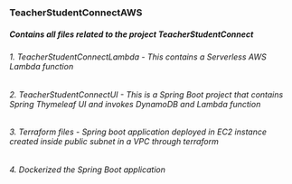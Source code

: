 ### TeacherStudentConnectAWS
##### Contains all files related to the project TeacherStudentConnect
###### 1. TeacherStudentConnectLambda - This contains a Serverless AWS Lambda function
###### 2. TeacherStudentConnectUI - This is a Spring Boot project that contains Spring Thymeleaf UI and invokes DynamoDB and Lambda function
###### 3. Terraform files - Spring boot application deployed in EC2 instance created inside public subnet in a VPC through terraform
###### 4. Dockerized the Spring Boot application
